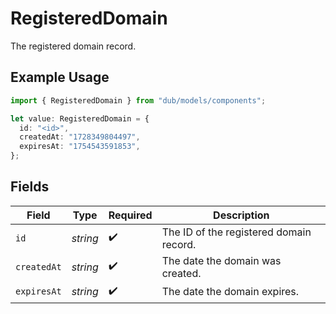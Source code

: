 # RegisteredDomain

The registered domain record.

## Example Usage

```typescript
import { RegisteredDomain } from "dub/models/components";

let value: RegisteredDomain = {
  id: "<id>",
  createdAt: "1728349804497",
  expiresAt: "1754543591853",
};
```

## Fields

| Field                                   | Type                                    | Required                                | Description                             |
| --------------------------------------- | --------------------------------------- | --------------------------------------- | --------------------------------------- |
| `id`                                    | *string*                                | :heavy_check_mark:                      | The ID of the registered domain record. |
| `createdAt`                             | *string*                                | :heavy_check_mark:                      | The date the domain was created.        |
| `expiresAt`                             | *string*                                | :heavy_check_mark:                      | The date the domain expires.            |